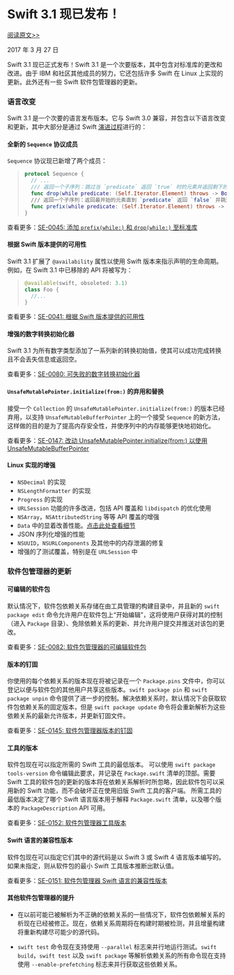# Swift 3.1 现已发布！

[阅读原文>>](https://swift.org/blog/swift-3-1-released/)

2017 年 3 月 27 日

Swift 3.1 现已正式发布！Swift 3.1 是一个次要版本，其中包含对标准库的更改和改进。由于 IBM 和社区其他成员的努力，它还包括许多 Swift 在 Linux 上实现的更新。此外还有一些 Swift 软件包管理器的更新。

### 语言改变

Swift 3.1 是一个次要的语言发布版本。它与 Swift 3.0 兼容，并包含以下语言改变和更新，其中大部分是通过 Swift [演进过程](https://swift.org/contributing/#participating-in-the-swift-evolution-process)进行的：

#### 全新的 `Sequence` 协议成员

 `Sequence` 协议现已新增了两个成员：

>```swift
> protocol Sequence {
>   // ...
>   /// 返回一个子序列：跳过当 `predicate` 返回 `true` 时的元素并返回剩下的元素。
>   func drop(while predicate: (Self.Iterator.Element) throws -> Bool) rethrows -> Self.SubSequence
>   /// 返回一个子序列：返回最开始的元素直到 `predicate` 返回 `false` 并跳过剩下的元素。
>   func prefix(while predicate: (Self.Iterator.Element) throws -> Bool) rethrows -> Self.SubSequence
> }
>```

查看更多：[SE-0045: 添加 `prefix(while:)` 和 `drop(while:)` 至标准库](https://github.com/apple/swift-evolution/blob/master/proposals/0045-scan-takewhile-dropwhile.md)

#### 根据 Swift 版本提供的可用性

Swift 3.1 扩展了 `@availability` 属性以使用 Swift 版本来指示声明的生命周期。例如，在 Swift 3.1 中已移除的 API 将被写为：

>```swift
> @available(swift, obsoleted: 3.1)
> class Foo {
>   //...
> }
>```

查看更多：[SE-0041: 根据 Swift 版本提供的可用性](https://github.com/apple/swift-evolution/blob/master/proposals/0141-available-by-swift-version.md)

#### 增强的数字转换初始化器

Swift 3.1 为所有数字类型添加了一系列新的转换初始值，使其可以成功完成转换且不会丢失信息或返回空。

查看更多：[SE-0080: 可失败的数字转换初始化器](https://github.com/apple/swift-evolution/blob/master/proposals/0080-failable-numeric-initializers.md)

#### `UnsafeMutablePointer.initialize(from:)` 的弃用和替换

接受一个 `Collection` 的 `UnsafeMutablePointer.initialize(from:)` 的版本已经弃用，以支持 `UnsafeMutableBufferPointer` 上的一个接受 `Sequence` 的新方法，这样做的目的是为了提高内存安全性，并使序列中的内存能够更快地初始化。

查看更多：[SE-0147: 改动 UnsafeMutablePointer.initialize(from:) 以使用 UnsafeMutableBufferPointer](https://github.com/apple/swift-evolution/blob/master/proposals/0147-move-unsafe-initialize-from.md)

#### Linux 实现的增强

* `NSDecimal` 的实现
* `NSLengthFormatter` 的实现
* `Progress` 的实现
* `URLSession` 功能的许多改进，包括 API 覆盖和 `libdispatch` 的优化使用
* `NSArray`，`NSAttributedString` 等等 API 覆盖的增强
* `Data` 中的显着改善性能。[点击此处查看细节](https://github.com/apple/swift-corelibs-foundation/blob/master/Docs/Performance%20Refinement%20of%20Data.md)
* JSON 序列化增强的性能
* `NSUUID`，`NSURLComponents` 及其他中的内存泄漏的修复
* 增强的了测试覆盖，特别是在 `URLSession` 中

### 软件包管理器的更新

#### 可编辑的软件包

默认情况下，软件包依赖关系存储在由工具管理的构建目录中，并且新的 `swift package edit` 命令允许用户在软件包上“开始编辑”，这将使用户获得对其的控制（进入 `Package` 目录）、免除依赖关系的更新、并允许用户提交并推送对该包的更改。

查看更多：[SE-0082: 软件包管理器的可编辑软件包](https://github.com/apple/swift-evolution/blob/master/proposals/0082-swiftpm-package-edit.md)

#### 版本的钉固

你使用的每个依赖关系的版本现在将被记录在一个 `Package.pins` 文件中，你可以登记以便与软件包的其他用户共享这些版本。`swift package pin` 和 `swift package unpin` 命令提供了进一步的控制。解决依赖关系时，默认情况下会获取软件包依赖关系的固定版本，但是 `swift package update` 命令将会重新解析为这些依赖关系的最新允许版本，并更新钉固文件。

查看更多：[SE-0145: 软件包管理器版本的钉固](https://github.com/apple/swift-evolution/blob/master/proposals/0145-package-manager-version-pinning.md)

#### 工具的版本

软件包现在可以指定所需的 Swift 工具的最低版本。 可以使用 `swift package tools-version` 命令编辑此要求，并记录在 `Package.swift` 清单的顶部。需要 Swift 工具的软件包的更新的版本将在依赖关系解析时所忽略，因此软件包可以采用新的 Swift 功能，而不会破坏正在使用旧版 Swift 工具的客户端。 所需工具的最低版本决定了哪个 Swift 语言版本用于解释 `Package.swift` 清单，以及哪个版本的 `PackageDescription` API 可用。

查看更多：[SE-0152: 软件包管理器工具版本](https://github.com/apple/swift-evolution/blob/master/proposals/0152-package-manager-tools-version.md)

#### Swift 语言的兼容性版本

软件包现在可以指定它们其中的源代码是以 Swift 3 或 Swift 4 语言版本编写的。如果未指定，则从软件包的最小 Swift 工具版本推断出默认值。

查看更多：[SE-0151: 软件包管理器 Swift 语言的兼容性版本](https://github.com/apple/swift-evolution/blob/master/proposals/0152-package-manager-tools-version.md)

#### 其他软件包管理器的提升

* 在以前可能已被解析为不正确的依赖关系的一些情况下，软件包依赖解关系的析现在已经被修正。现在，依赖关系周期将在构建时期被检测，并且增量构建将重新构建尽可能少的源代码。

* `swift test` 命令现在支持使用 `--parallel` 标志来并行地运行测试。`swift build`，`swift test` 以及 `swift package` 等解析依赖关系的所有命令现在支持使用 `--enable-prefetching` 标志来并行获取这些依赖关系。
